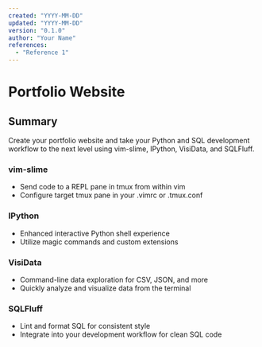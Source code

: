 ```yaml
---
created: "YYYY-MM-DD"
updated: "YYYY-MM-DD"
version: "0.1.0"
author: "Your Name"
references:
  - "Reference 1"
---
```

# Portfolio Website
## Summary
Create your portfolio website and take your Python and SQL development workflow to the next level using vim-slime, IPython, VisiData, and SQLFluff.

### vim-slime
- Send code to a REPL pane in tmux from within vim
- Configure target tmux pane in your .vimrc or .tmux.conf

### IPython
- Enhanced interactive Python shell experience
- Utilize magic commands and custom extensions

### VisiData
- Command-line data exploration for CSV, JSON, and more
- Quickly analyze and visualize data from the terminal

### SQLFluff
- Lint and format SQL for consistent style
- Integrate into your development workflow for clean SQL code